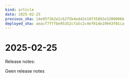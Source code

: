 ```yaml
---
kind: article
date: 2025-02-25
previous_sha: 14e95f3b2e2cb2f5b4ed42e10f35892e32080966
deployed_sha: aeacf7fffbe95352cfa5c2c4ef01de19943f01ca
---
```


# 2025-02-25

Release notes:

Geen release notes

